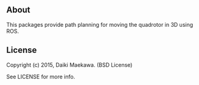 ## About

This packages provide path planning for moving the quadrotor in 3D using ROS.

## License

Copyright (c) 2015, Daiki Maekawa. (BSD License)

See LICENSE for more info.
